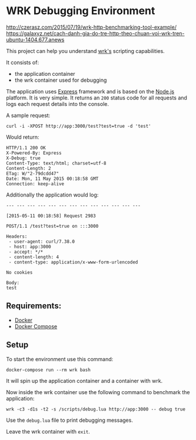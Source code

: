 # WRK Debugging Environment

http://czerasz.com/2015/07/19/wrk-http-benchmarking-tool-example/
https://galaxyz.net/cach-danh-gia-do-tre-http-theo-chuan-voi-wrk-tren-ubuntu-1404.677.anews

This project can help you understand [wrk's](https://github.com/wg/wrk) scripting capabilities.

It consists of:

- the application container
- the wrk container used for debugging

The application uses [Express](http://expressjs.com/) framework and is based on the [Node.js](https://nodejs.org/) platform. It is very simple. It returns an `200` status code for all requests and logs each request details into the console.

A sample request:

    curl -i -XPOST http://app:3000/test?test=true -d 'test'

Would return:

    HTTP/1.1 200 OK
    X-Powered-By: Express
    X-Debug: true
    Content-Type: text/html; charset=utf-8
    Content-Length: 2
    ETag: W/"2-79dcdd47"
    Date: Mon, 11 May 2015 00:18:58 GMT
    Connection: keep-alive

Additionally the application would log:

    --- --- --- --- --- --- --- --- --- --- --- --- ---
    
    [2015-05-11 00:18:58] Request 2983
    
    POST/1.1 /test?test=true on :::3000
    
    Headers:
     - user-agent: curl/7.38.0
     - host: app:3000
     - accept: */*
     - content-length: 4
     - content-type: application/x-www-form-urlencoded
    
    No cookies
    
    Body:
    test

## Requirements:

- [Docker](http://www.docker.com/)
- [Docker Compose](https://docs.docker.com/compose/)

## Setup

To start the environment use this command:

    docker-compose run --rm wrk bash

It will spin up the application container and a container with wrk.

Now inside the wrk container use the following command to benchmark the application:

    wrk -c3 -d1s -t2 -s /scripts/debug.lua http://app:3000 -- debug true

Use the `debug.lua` file to print debugging messages.

Leave the wrk container with `exit`.
